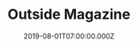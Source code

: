 ---
collection_archive: true
collection_awards: []
collection_category:
  - Sports + Athletes
  - Editorial
  - Portraits
  - Environments
  - Travel
  - Reportage
  - Color
  - Uniquely American
collection_content: >-
  For the latest issue of _Outside Magazine_, I photographed travel, nature,
  conservation, and science writer David Quammen. Quammen’s 200+ editorial works
  have appeared in _National Geographic_, _Harper’s_, _The Atlantic_, _Rolling
  Stone_, _The New York Times_, and for 15 years penned a monthly column
  “Natural Acts” for _Outside Magazine_. We met up last fall for a round of golf
  while he was researching for his 16 book.


  “Golf is a concept, like death, seldom contemplated by the young” DQ opens
  with. Here Quammen touches on the beauty and merit of the game, the obvious
  irony of an environmentalist taking to the links, the history of golf courses
  in the landscape, and the lengths that contemporary courses are taking to be
  environmentally mindful.


  On the course we talked about game 7 of the 2019 World Series, our shared love
  for golf, Bozeman winters, mutual friends at _National Geographic_, both
  growing up in the Midwest, and my anxieties of what I may see in my lifetime
  due to climate change. A version of those anxieties are on display today as we
  navigate a new world and reality. Quammen also specializes in research on
  animal to human disease transmission and the author of _Spillover: Animal
  Infections and the Next Human Pandemic_, _Ebola: The Natural and Human History
  of a Deadly Virus_, and is currently offering his insights on COVID-19 to
  _NPR_, _Orion_, _The New York Times_, _The Hill_, and _Scientific American_.
collection_cover: https://d1sf55qlb7p6hz.cloudfront.net/dq-outside-3.jpg
collection_cover_mobile: https://d1sf55qlb7p6hz.cloudfront.net/verticalcovers-30.jpg
collection_description: >-
  For the latest issue of _Outside Magazine_, I photographed travel, nature,
  conservation, and science writer David Quammen.


  “Golf is a concept, like death, seldom contemplated by the young” DQ opens
  with. Here Quammen touches on the beauty and merit of the game, the obvious
  irony of an environmentalist taking to the links, the history of golf courses
  in the landscape, and the lengths that contemporary courses are taking to be
  environmentally mindful.
collection_exhibition: []
collection_filter: Commissioned + Stock
collection_hidden: false
collection_meta: Golf At Last An Apologia by David Quammen
collection_press: []
collection_preview:
  - https://d1sf55qlb7p6hz.cloudfront.net/dq_covers-1.jpg
  - https://d1sf55qlb7p6hz.cloudfront.net/dq_covers-2.jpg
  - https://d1sf55qlb7p6hz.cloudfront.net/dq_covers-3.jpg
  - https://d1sf55qlb7p6hz.cloudfront.net/dq_covers-4.jpg
cover_image: https://d1sf55qlb7p6hz.cloudfront.net/social-39.jpg
date: 2019-08-01T07:00:00.000Z
layout: blocks
logo: 
navigation_theme: white
page: /collections/outside-dq
px_extra: true
slug: outside-magazine-dq
theme_color: "#CFDDE5"
theme_color_all_works: 9BFFA2"
title: Outside Magazine
seo:
  meta_description: >-
    West Coast Commercial Photographer Jesse Rieser photographs David Quammen
    for Outside Magazine while playing a round of golf. 
  meta_title: David Quammen for "Outside"by Photographer Jesse Rieser
collection_blocks:
  - _bookshop_name: collections/media-row-start
    row_alignment: between
  - _bookshop_name: collections/media-element
    align_x: start
    color: "#F6F4EB"
    image:  https://d1sf55qlb7p6hz.cloudfront.net/dq-outside-1.jpg
    margin_left: '10'
    margin_right: 
    margin_y: '100'
    width: '66'
  - _bookshop_name: collections/media-row
    row_alignment: between
  - _bookshop_name: collections/media-element
    align_x: start
    color: "#FDE1DA"
    image:  https://d1sf55qlb7p6hz.cloudfront.net/dq-outside-3.jpg
    margin_left: '10'
    margin_right: 
    margin_y: '600'
    width: '33'
  - _bookshop_name: collections/media-element
    align_x: start
    color: "#E2ECD5"
    image:  https://d1sf55qlb7p6hz.cloudfront.net/dq-outside-2.jpg
    margin_left: 
    margin_right: '5'
    margin_y: '100'
    width: '40'
  - _bookshop_name: collections/media-row
    row_alignment: between
  - _bookshop_name: collections/media-element
    align_x: start
    color: "#FFE5D1"
    image:  https://d1sf55qlb7p6hz.cloudfront.net/dq-outside-4.jpg
    margin_left: '20'
    margin_y: '100'
    width: '50'
  - _bookshop_name: collections/media-row
    row_alignment: between
  - _bookshop_name: collections/media-element
    align_x: start
    color: "#E7EBC7"
    image:  https://d1sf55qlb7p6hz.cloudfront.net/dq-outside-5.jpg
    margin_left: '10'
    margin_right: 
    margin_y: '100'
    width: '30'
  - _bookshop_name: collections/media-element
    align_x: start
    color: "#E0EAEF"
    image:  https://d1sf55qlb7p6hz.cloudfront.net/dq-outside-6.jpg
    margin_right: '20'
    margin_y: '300'
    width: '33'
  - _bookshop_name: collections/media-row
    row_alignment: between
  - _bookshop_name: collections/media-element
    align_x: start
    color: "#F1E3E4"
    image:  https://d1sf55qlb7p6hz.cloudfront.net/dq-outside-7.jpg
    margin_left: '20'
    margin_right: 
    margin_y: '100'
    width: '40'
  - _bookshop_name: collections/media-row
    row_alignment: between
  - _bookshop_name: collections/media-element
    align_x: start
    color: "#EAE2D6"
    image:  https://d1sf55qlb7p6hz.cloudfront.net/dq-outside-8.jpg
    margin_left: '30'
    margin_right: 
    margin_y: '100'
    width: '60'
---